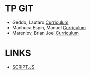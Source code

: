 # TP GIT
- Geddo, Lautaro [Curriculum](https://github.com/manumachuca/tp1-git/blob/master/cv_lautaro_geddo.md)
- Machuca Espin, Manuel [Curriculum](https://github.com/manumachuca/tp1-git/blob/develop-Manuel/CV_manuel_machuca.md)
- Mareniov, Brian Joel [Curriculum](https://github.com/manumachuca/tp1-git/blob/develop-Brian-M/CV_Brian_Mareniov.md)

# LINKS
- [SCRIPT.JS](https://github.com/manumachuca/tp1-git/blob/feature-prueba/script.js)
